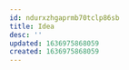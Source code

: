```yaml
---
id: ndurxzhgaprmb70tclp86sb
title: Idea
desc: ''
updated: 1636975868059
created: 1636975868059
---
```


